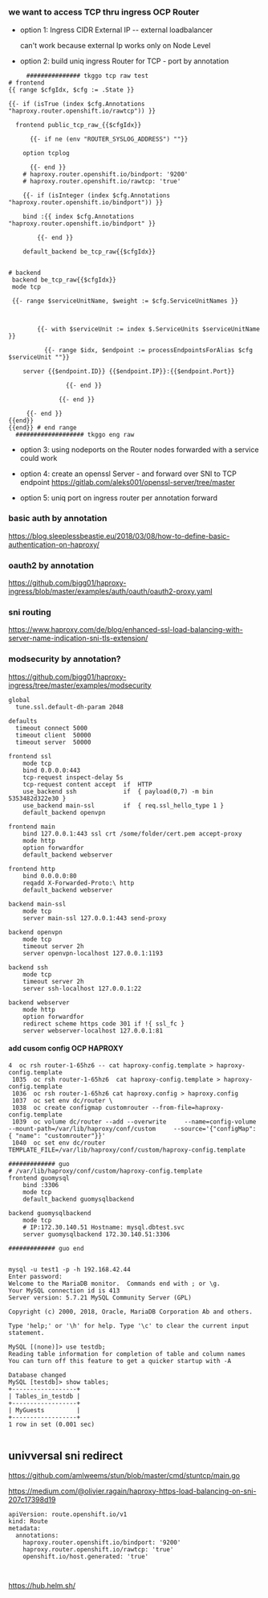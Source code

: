 # 

### we want to access TCP thru ingress OCP Router
 - option 1: Ingress CIDR External IP -- external loadbalancer
 
   can't work because external Ip works only on Node Level
   
 - option 2: build uniq ingress Router for TCP - port by annotation
 
```haproxy
     ############### tkggo tcp raw test
# frontend
{{ range $cfgIdx, $cfg := .State }}

{{- if (isTrue (index $cfg.Annotations "haproxy.router.openshift.io/rawtcp")) }}

  frontend public_tcp_raw_{{$cfgIdx}}

      {{- if ne (env "ROUTER_SYSLOG_ADDRESS") ""}}

    option tcplog

      {{- end }}
    # haproxy.router.openshift.io/bindport: '9200'
    # haproxy.router.openshift.io/rawtcp: 'true'

    {{- if (isInteger (index $cfg.Annotations "haproxy.router.openshift.io/bindport")) }}

    bind :{{ index $cfg.Annotations "haproxy.router.openshift.io/bindport" }}

        {{- end }}

    default_backend be_tcp_raw{{$cfgIdx}}


# backend 
 backend be_tcp_raw{{$cfgIdx}}
 mode tcp

 {{- range $serviceUnitName, $weight := $cfg.ServiceUnitNames }}



        {{- with $serviceUnit := index $.ServiceUnits $serviceUnitName }}

          {{- range $idx, $endpoint := processEndpointsForAlias $cfg $serviceUnit ""}}

    server {{$endpoint.ID}} {{$endpoint.IP}}:{{$endpoint.Port}} 

                {{- end }}

              {{- end }}

     {{- end }}
{{end}}
{{end}} # end range
  ################### tkggo eng raw
```
   
 - option 3: using nodeports on the Router nodes forwarded with a service
   could work

 - option 4: create an openssl Server - and forward over SNI to TCP endpoint
    https://gitlab.com/aleks001/openssl-server/tree/master

 - option 5: uniq port on ingress router per annotation forward
 
### basic auth by annotation
https://blog.sleeplessbeastie.eu/2018/03/08/how-to-define-basic-authentication-on-haproxy/
 
### oauth2 by annotation 
https://github.com/bigg01/haproxy-ingress/blob/master/examples/auth/oauth/oauth2-proxy.yaml

### sni routing
https://www.haproxy.com/de/blog/enhanced-ssl-load-balancing-with-server-name-indication-sni-tls-extension/

### modsecurity by annotation?
https://github.com/bigg01/haproxy-ingress/tree/master/examples/modsecurity

```https://www.haproxy.com/de/blog/enhanced-ssl-load-balancing-with-server-name-indication-sni-tls-extension/
global
  tune.ssl.default-dh-param 2048

defaults
  timeout connect 5000
  timeout client  50000
  timeout server  50000

frontend ssl
    mode tcp
    bind 0.0.0.0:443
    tcp-request inspect-delay 5s
    tcp-request content accept  if  HTTP
    use_backend ssh             if  { payload(0,7) -m bin 5353482d322e30 }
    use_backend main-ssl        if  { req.ssl_hello_type 1 }
    default_backend openvpn

frontend main
    bind 127.0.0.1:443 ssl crt /some/folder/cert.pem accept-proxy
    mode http
    option forwardfor
    default_backend webserver

frontend http
    bind 0.0.0.0:80
    reqadd X-Forwarded-Proto:\ http
    default_backend webserver

backend main-ssl
    mode tcp
    server main-ssl 127.0.0.1:443 send-proxy

backend openvpn
    mode tcp
    timeout server 2h
    server openvpn-localhost 127.0.0.1:1193

backend ssh
    mode tcp
    timeout server 2h
    server ssh-localhost 127.0.0.1:22

backend webserver
    mode http
    option forwardfor
    redirect scheme https code 301 if !{ ssl_fc }
    server webserver-localhost 127.0.0.1:81
   ```


#### add cusom config OCP HAPROXY
```
4  oc rsh router-1-65hz6 -- cat haproxy-config.template > haproxy-config.template
 1035  oc rsh router-1-65hz6  cat haproxy-config.template > haproxy-config.template
 1036  oc rsh router-1-65hz6 cat haproxy.config > haproxy.config
 1037  oc set env dc/router \
 1038  oc create configmap customrouter --from-file=haproxy-config.template
 1039  oc volume dc/router --add --overwrite     --name=config-volume     --mount-path=/var/lib/haproxy/conf/custom     --source='{"configMap": { "name": "customrouter"}}'
 1040  oc set env dc/router     TEMPLATE_FILE=/var/lib/haproxy/conf/custom/haproxy-config.template

```

```haproxy
############# guo
# /var/lib/haproxy/conf/custom/haproxy-config.template
frontend guomysql
    bind :3306
    mode tcp
    default_backend guomysqlbackend

backend guomysqlbackend
    mode tcp
    # IP:172.30.140.51 Hostname: mysql.dbtest.svc
    server guomysqlbackend 172.30.140.51:3306
    
############# guo end
    
```


```
mysql -u test1 -p -h 192.168.42.44 
Enter password: 
Welcome to the MariaDB monitor.  Commands end with ; or \g.
Your MySQL connection id is 413
Server version: 5.7.21 MySQL Community Server (GPL)

Copyright (c) 2000, 2018, Oracle, MariaDB Corporation Ab and others.

Type 'help;' or '\h' for help. Type '\c' to clear the current input statement.

MySQL [(none)]> use testdb;
Reading table information for completion of table and column names
You can turn off this feature to get a quicker startup with -A

Database changed
MySQL [testdb]> show tables;
+------------------+
| Tables_in_testdb |
+------------------+
| MyGuests         |
+------------------+
1 row in set (0.001 sec)


```


## univversal sni redirect
https://github.com/amlweems/stun/blob/master/cmd/stuntcp/main.go


https://medium.com/@olivier.ragain/haproxy-https-load-balancing-on-sni-207c17398d19



```
apiVersion: route.openshift.io/v1
kind: Route
metadata:
  annotations:
    haproxy.router.openshift.io/bindport: '9200'
    haproxy.router.openshift.io/rawtcp: 'true'
    openshift.io/host.generated: 'true'
    
    
```


https://hub.helm.sh/

